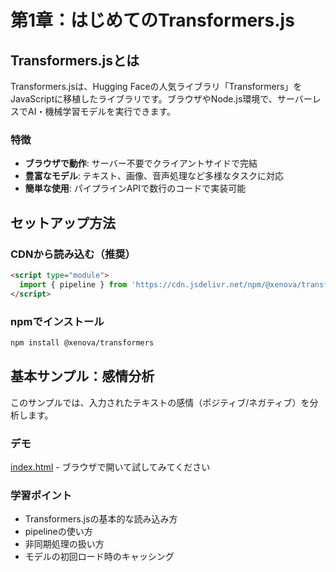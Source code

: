# 第1章：はじめてのTransformers.js

## Transformers.jsとは

Transformers.jsは、Hugging Faceの人気ライブラリ「Transformers」をJavaScriptに移植したライブラリです。ブラウザやNode.js環境で、サーバーレスでAI・機械学習モデルを実行できます。

### 特徴
- **ブラウザで動作**: サーバー不要でクライアントサイドで完結
- **豊富なモデル**: テキスト、画像、音声処理など多様なタスクに対応
- **簡単な使用**: パイプラインAPIで数行のコードで実装可能

## セットアップ方法

### CDNから読み込む（推奨）

```html
<script type="module">
  import { pipeline } from 'https://cdn.jsdelivr.net/npm/@xenova/transformers@2.17.2';
</script>
```

### npmでインストール

```bash
npm install @xenova/transformers
```

## 基本サンプル：感情分析

このサンプルでは、入力されたテキストの感情（ポジティブ/ネガティブ）を分析します。

### デモ
[index.html](./index.html) - ブラウザで開いて試してみてください

### 学習ポイント
- Transformers.jsの基本的な読み込み方
- pipelineの使い方
- 非同期処理の扱い方
- モデルの初回ロード時のキャッシング
